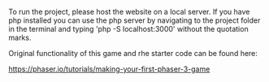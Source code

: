 To run the project, please host the website on a local server. If you have php installed you can use the php server by navigating to the project folder in the terminal and typing 'php -S localhost:3000' without the quotation marks.

Original functionality of this game and rhe starter code can be found here:

https://phaser.io/tutorials/making-your-first-phaser-3-game

